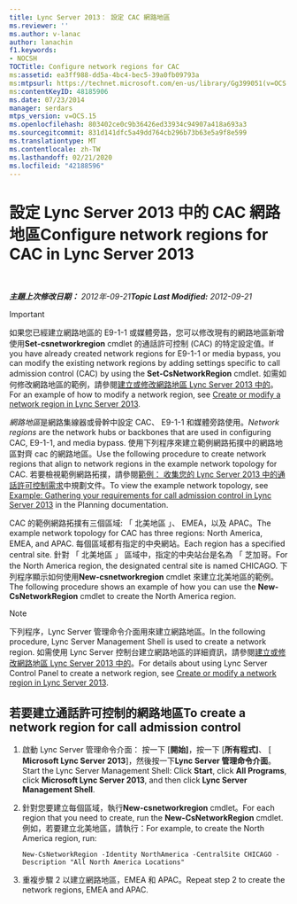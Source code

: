```yaml
---
title: Lync Server 2013： 設定 CAC 網路地區
ms.reviewer: ''
ms.author: v-lanac
author: lanachin
f1.keywords:
- NOCSH
TOCTitle: Configure network regions for CAC
ms:assetid: ea3ff988-dd5a-4bc4-bec5-39a0fb09793a
ms:mtpsurl: https://technet.microsoft.com/en-us/library/Gg399051(v=OCS.15)
ms:contentKeyID: 48185906
ms.date: 07/23/2014
manager: serdars
mtps_version: v=OCS.15
ms.openlocfilehash: 803402ce0c9b36426ed33934c94907a418a693a3
ms.sourcegitcommit: 831d141dfc5a49dd764cb296b73b63e5a9f8e599
ms.translationtype: MT
ms.contentlocale: zh-TW
ms.lasthandoff: 02/21/2020
ms.locfileid: "42188596"
---
```

<div data-xmlns="http://www.w3.org/1999/xhtml">

<div class="topic" data-xmlns="http://www.w3.org/1999/xhtml" data-msxsl="urn:schemas-microsoft-com:xslt" data-cs="https://msdn.microsoft.com/">

<div data-asp="https://msdn2.microsoft.com/asp">

# <a name="configure-network-regions-for-cac-in-lync-server-2013"></a><span data-ttu-id="cee4d-102">設定 Lync Server 2013 中的 CAC 網路地區</span><span class="sxs-lookup"><span data-stu-id="cee4d-102">Configure network regions for CAC in Lync Server 2013</span></span>

</div>

<div id="mainSection">

<div id="mainBody">

<span> </span>

<span data-ttu-id="cee4d-103">_**主題上次修改日期：** 2012年-09-21_</span><span class="sxs-lookup"><span data-stu-id="cee4d-103">_**Topic Last Modified:** 2012-09-21_</span></span>

<div>


> [!IMPORTANT]  
> <span data-ttu-id="cee4d-104">如果您已經建立網路地區的 E9-1-1 或媒體旁路，您可以修改現有的網路地區新增使用<STRONG>Set-csnetworkregion</STRONG> cmdlet 的通話許可控制 (CAC) 的特定設定值。</span><span class="sxs-lookup"><span data-stu-id="cee4d-104">If you have already created network regions for E9-1-1 or media bypass, you can modify the existing network regions by adding settings specific to call admission control (CAC) by using the <STRONG>Set-CsNetworkRegion</STRONG> cmdlet.</span></span> <span data-ttu-id="cee4d-105">如需如何修改網路地區的範例，請參閱<A href="lync-server-2013-create-or-modify-a-network-region.md">建立或修改網路地區 Lync Server 2013 中的</A>。</span><span class="sxs-lookup"><span data-stu-id="cee4d-105">For an example of how to modify a network region, see <A href="lync-server-2013-create-or-modify-a-network-region.md">Create or modify a network region in Lync Server 2013</A>.</span></span>



</div>

<span data-ttu-id="cee4d-106">*網路地區*是網路集線器或骨幹中設定 CAC、 E9-1-1 和媒體旁路使用。</span><span class="sxs-lookup"><span data-stu-id="cee4d-106">*Network regions* are the network hubs or backbones that are used in configuring CAC, E9-1-1, and media bypass.</span></span> <span data-ttu-id="cee4d-107">使用下列程序來建立範例網路拓撲中的網路地區對齊 cac 的網路地區。</span><span class="sxs-lookup"><span data-stu-id="cee4d-107">Use the following procedure to create network regions that align to network regions in the example network topology for CAC.</span></span> <span data-ttu-id="cee4d-108">若要檢視範例網路拓撲，請參閱[範例： 收集您的 Lync Server 2013 中的通話許可控制需求](lync-server-2013-example-of-gathering-your-requirements-for-call-admission-control.md)中規劃文件。</span><span class="sxs-lookup"><span data-stu-id="cee4d-108">To view the example network topology, see [Example: Gathering your requirements for call admission control in Lync Server 2013](lync-server-2013-example-of-gathering-your-requirements-for-call-admission-control.md) in the Planning documentation.</span></span>

<span data-ttu-id="cee4d-109">CAC 的範例網路拓撲有三個區域: 「 北美地區 」、 EMEA，以及 APAC。</span><span class="sxs-lookup"><span data-stu-id="cee4d-109">The example network topology for CAC has three regions: North America, EMEA, and APAC.</span></span> <span data-ttu-id="cee4d-110">每個區域都有指定的中央網站。</span><span class="sxs-lookup"><span data-stu-id="cee4d-110">Each region has a specified central site.</span></span> <span data-ttu-id="cee4d-111">針對 「 北美地區 」 區域中，指定的中央站台是名為 「 芝加哥。</span><span class="sxs-lookup"><span data-stu-id="cee4d-111">For the North America region, the designated central site is named CHICAGO.</span></span> <span data-ttu-id="cee4d-112">下列程序顯示如何使用**New-csnetworkregion** cmdlet 來建立北美地區的範例。</span><span class="sxs-lookup"><span data-stu-id="cee4d-112">The following procedure shows an example of how you can use the **New-CsNetworkRegion** cmdlet to create the North America region.</span></span>

<div>


> [!NOTE]  
> <span data-ttu-id="cee4d-113">下列程序，Lync Server 管理命令介面用來建立網路地區。</span><span class="sxs-lookup"><span data-stu-id="cee4d-113">In the following procedure, Lync Server Management Shell is used to create a network region.</span></span> <span data-ttu-id="cee4d-114">如需使用 Lync Server 控制台建立網路地區的詳細資訊，請參閱<A href="lync-server-2013-create-or-modify-a-network-region.md">建立或修改網路地區 Lync Server 2013 中的</A>。</span><span class="sxs-lookup"><span data-stu-id="cee4d-114">For details about using Lync Server Control Panel to create a network region, see <A href="lync-server-2013-create-or-modify-a-network-region.md">Create or modify a network region in Lync Server 2013</A>.</span></span>



</div>

<div>

## <a name="to-create-a-network-region-for-call-admission-control"></a><span data-ttu-id="cee4d-115">若要建立通話許可控制的網路地區</span><span class="sxs-lookup"><span data-stu-id="cee4d-115">To create a network region for call admission control</span></span>

1.  <span data-ttu-id="cee4d-116">啟動 Lync Server 管理命令介面： 按一下 [**開始]**，按一下 [**所有程式]**、 [ **Microsoft Lync Server 2013**]，然後按一下**Lync Server 管理命令介面**。</span><span class="sxs-lookup"><span data-stu-id="cee4d-116">Start the Lync Server Management Shell: Click **Start**, click **All Programs**, click **Microsoft Lync Server 2013**, and then click **Lync Server Management Shell**.</span></span>

2.  <span data-ttu-id="cee4d-117">針對您要建立每個區域，執行**New-csnetworkregion** cmdlet。</span><span class="sxs-lookup"><span data-stu-id="cee4d-117">For each region that you need to create, run the **New-CsNetworkRegion** cmdlet.</span></span> <span data-ttu-id="cee4d-118">例如，若要建立北美地區，請執行：</span><span class="sxs-lookup"><span data-stu-id="cee4d-118">For example, to create the North America region, run:</span></span>
    
        New-CsNetworkRegion -Identity NorthAmerica -CentralSite CHICAGO -Description "All North America Locations"

3.  <span data-ttu-id="cee4d-119">重複步驟 2 以建立網路地區，EMEA 和 APAC。</span><span class="sxs-lookup"><span data-stu-id="cee4d-119">Repeat step 2 to create the network regions, EMEA and APAC.</span></span>

</div>

</div>

<span> </span>

</div>

</div>

</div>

